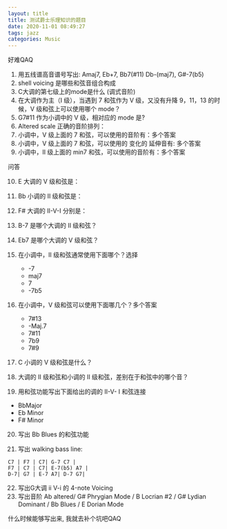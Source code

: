 ```yaml
---
layout: title
title: 测试爵士乐理知识的题目
date: 2020-11-01 08:49:27
tags: jazz
categories: Music
---
```


好难QAQ

1. 用五线谱高音谱号写出: Amaj7, Eb+7, Bb7(#11) Db-(maj7), G#-7(b5)
2. shell voicing 是哪些和弦音组合构成
3. C大调的第七级上的mode是什么 (调式音阶)
4. 在大调作为主（I 级），当遇到 7 和弦作为 V 级，又没有升降 9，11，13 的时候，V 级和弦上可以使用哪个 mode？
5. G7#11 作为小调中的 V 级，相对应的 mode 是?
6. Altered scale 正确的音阶排列：
7. 小调中，V 级上面的 7 和弦，可以使用的音阶有：多个答案
8. 小调中，V 级上面的 7 和弦，可以使用的 变化的 延伸音有: 多个答案
9. 小调中，II 级上面的 min7 和弦，可以使用的音阶有：多个答案

问答

10. E 大调的 V 级和弦是：
11. Bb 小调的 II 级和弦是：
12. F# 大调的 II-V-I 分别是：
13. B-7 是哪个大调的 II 级和弦？
14. Eb7 是哪个大调的 V 级和弦？

15. 在小调中，II 级和弦通常使用下面哪个？选择
    + -7
    + maj7
    + 7
    + -7b5
16. 在小调中，V 级和弦可以使用下面哪几个？多个答案
    - 7#13 
    - -Maj.7 
    - 7#11 
    - 7b9 
    - 7#9 
17. C 小调的 V 级和弦是什么？
18. 大调的 II 级和弦和小调的 II 级和弦，差别在于和弦中的哪个音？

19. 用和弦功能写出下面给出的调的 II-V- I 和弦连接

+ BbMajor
+ Eb Minor
+ F# Minor

20. 写出 Bb Blues 的和弦功能

21. 写出 walking bass line:

```
C7 | F7 | C7| G-7 C7 |
F7 | C7 | C7| E-7(b5) A7 |
D-7| G7 | E-7 A7| D-7 G7|
```
22. 写出G大调 ii V-i 的 4-note Voicing
23. 写出音阶 Ab altered/ G# Phrygian Mode / B Locrian #2 / G# Lydian Dominant / Bb Blues / E Dorian Mode


什么时候能够写出来, 我就去补个坑吧QAQ